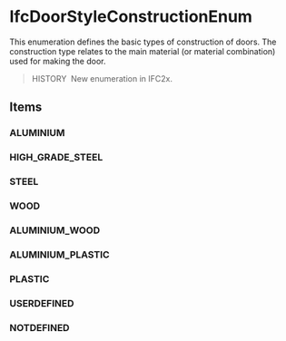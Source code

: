 # IfcDoorStyleConstructionEnum

This enumeration defines the basic types of construction of doors. The construction type relates to the main material (or material combination) used for making the door.

> HISTORY&nbsp; New enumeration in IFC2x.

## Items

### ALUMINIUM


### HIGH_GRADE_STEEL


### STEEL


### WOOD


### ALUMINIUM_WOOD


### ALUMINIUM_PLASTIC


### PLASTIC


### USERDEFINED


### NOTDEFINED

